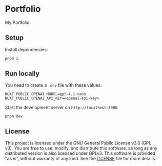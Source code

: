 # Portfolio

My Portfolio.

## Setup

Install dependencies:

```bash
pnpm i
```

## Run locally

You need to create a `.env` file with these values:

```
NUXT_PUBLIC_OPENAI_MODEL=gpt-4.1-nano
NUXT_PUBLIC_OPENAI_API_KEY=<openai-api-key>
```

Start the development server on `http://localhost:3000`:

```shell
pnpm dev
```

## License

This project is licensed under the GNU General Public License v3.0 (GPL v3).
You are free to use, modify, and distribute this software, as long as any distributed version is also licensed under GPLv3.
This software is provided "as is", without warranty of any kind.
See the [LICENSE](LICENSE) file for more details.

